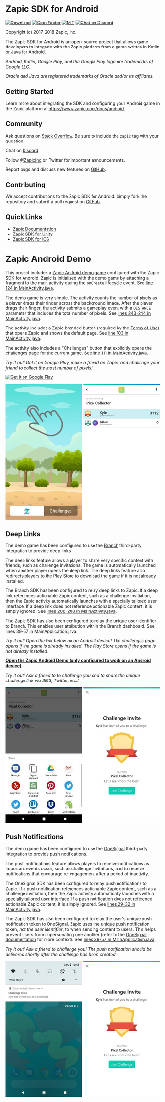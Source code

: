 # Zapic SDK for Android

[![Download](https://api.bintray.com/packages/zapic/maven/zapic-sdk-android/images/download.svg)](https://bintray.com/zapic/maven/zapic-sdk-android/_latestVersion) [![CodeFactor](https://www.codefactor.io/repository/github/zapicinc/zapic-sdk-android/badge)](https://www.codefactor.io/repository/github/zapicinc/zapic-sdk-android) [![MIT](https://img.shields.io/badge/license-MIT-yellow.svg)](https://opensource.org/licenses/MIT) [![Chat on Discord](https://img.shields.io/discord/430949891104309249.svg?logo=discord)](https://discord.gg/uC3k5D7)

Copyright (c) 2017-2018 Zapic, Inc.

The Zapic SDK for Android is an open-source project that allows game developers to integrate with the Zapic platform from a game written in Kotlin or Java for Android.

_Android, Kotlin, Google Play, and the Google Play logo are trademarks of Google LLC._

_Oracle and Java are registered trademarks of Oracle and/or its affiliates._

## Getting Started

Learn more about integrating the SDK and configuring your Android game in the Zapic platform at https://www.zapic.com/docs/android.

## Community

Ask questions on [Stack Overflow](https://stackoverflow.com/questions/ask?tags=zapic). Be sure to include the `zapic` tag with your question.

Chat on [Discord](https://discord.gg/uC3k5D7).

Follow [@ZapicInc](https://twitter.com/ZapicInc) on Twitter for important announcements.

Report bugs and discuss new features on [GitHub](https://github.com/ZapicInc/Zapic-SDK-Android/issues).

## Contributing

We accept contributions to the Zapic SDK for Android. Simply fork the repository and submit a pull request on [GitHub](https://github.com/ZapicInc/Zapic-SDK-Android/pulls).

## Quick Links

* [Zapic Documentation](https://www.zapic.com/docs)
* [Zapic SDK for Unity](https://github.com/ZapicInc/Zapic-SDK-Unity)
* [Zapic SDK for iOS](https://github.com/ZapicInc/Zapic-SDK-iOS)

# Zapic Android Demo

This project includes a [Zapic Android demo game](zapic-demo) configured with the Zapic SDK for Android. Zapic is initialized with the demo game by attaching a fragment to the main activity during the `onCreate` lifecycle event. See [line 124 in MainActivity.java](zapic-demo/src/main/java/com/zapic/androiddemo/MainActivity.java#L124).

The demo game is very simple. The activity counts the number of pixels as a player drags their finger across the background image. After the player drags their finger, the activity submits a gameplay event with a `DISTANCE` parameter that includes the total number of pixels. See [lines 243-244 in MainActivity.java](zapic-demo/src/main/java/com/zapic/androiddemo/MainActivity.java#L243-L244).

The activity includes a Zapic branded button (required by the [Terms of Use](https://www.zapic.com/terms/)) that opens Zapic and shows the default page. See [line 103 in MainActivity.java](zapic-demo/src/main/java/com/zapic/androiddemo/MainActivity.java#L103).

The activity also includes a "Challenges" button that explicitly opens the challenges page for the current game. See [line 111 in MainActivity.java](zapic-demo/src/main/java/com/zapic/androiddemo/MainActivity.java#L111).

*Try it out! Get it on Google Play, make a friend on Zapic, and challenge your friend to collect the most number of pixels!*

[<img alt="Get it on Google Play" height="100" src="https://play.google.com/intl/en_us/badges/images/generic/en_badge_web_generic.png" />](https://play.google.com/store/apps/details?id=com.zapic.androiddemo)

<img alt="Zapic Android demo game screenshot" src="docs/screenshot_game.jpg" /> <img alt="Zapic challenge screenshot" src="docs/screenshot_challenge.jpg" />

## Deep Links

The demo game has been configured to use the [Branch](https://branch.io/) third-party integration to provide deep links.

The deep links feature allows a player to share very specific content with friends, such as challenge invitations. The game is automatically launched when another player opens the deep link. The deep links feature also redirects players to the Play Store to download the game if it is not already installed.

The Branch SDK has been configured to relay deep links to Zapic. If a deep link references actionable Zapic content, such as a challenge invitiation, then the Zapic activity automatically launches with a specially tailored user interface. If a deep link does not reference actionable Zapic content, it is simply ignored. See [lines 206-208 in MainActivity.java](zapic-demo/src/main/java/com/zapic/androiddemo/MainActivity.java#L206-L208).

The Zapic SDK has also been configured to relay the unique user identifier to Branch. This enables user attribution within the Branch dashboard. See [lines 39-57 in MainApplication.java](zapic-demo/src/main/java/com/zapic/androiddemo/MainApplication.java#L39-L57).

*Try it out! Open the link below on an Android device! The challenges page opens if the game is already installed. The Play Store opens if the game is not already installed.*

[**Open the Zapic Android Demo (only configured to work on an Android device)**](https://6k50.app.link/DLH7j8jpeM)

*Try it out! Ask a friend to to challenge you and to share the unique challenge link via SMS, Twitter, etc.!*

<img alt="Zapic challenge share screenshot" src="docs/screenshot_challenge_share.jpg" /> <img alt="Zapic challenge invite screenshot" src="docs/screenshot_challenge_invite.jpg" />

## Push Notifications

The demo game has been configured to use the [OneSignal](https://onesignal.com) third-party integration to provide push notifications.

The push notifications feature allows players to receive notifications as important events occur, such as challenge invitations, and to receive notifications that encourage re-engagement after a period of inactivity.

The OneSignal SDK has been configured to relay push notifications to Zapic. If a push notification references actionable Zapic content, such as a challenge invitiation, then the Zapic activity automatically launches with a specially tailored user interface. If a push notification does not reference actionable Zapic content, it is simply ignored. See [lines 29-32 in MainActivity.java](zapic-demo/src/main/java/com/zapic/androiddemo/MainApplication.java#L29-L32).

The Zapic SDK has also been configured to relay the user's unique push notification token to OneSignal. Zapic uses the unique push notification token, *not the user identifier*, to when sending content to users. This helps prevent users from impersonating one another (refer to the [OneSignal documentation](https://documentation.onesignal.com/docs/identity-verification) for more context). See [lines 39-57 in MainApplication.java](zapic-demo/src/main/java/com/zapic/androiddemo/MainApplication.java#L39-L57).

*Try it out! Ask a friend to challenge you! The push notification should be delivered shortly after the challenge has been created.*

<img alt="Zapic challenge notification screenshot" src="docs/screenshot_notification.jpg" /> <img alt="Zapic challenge invite screenshot" src="docs/screenshot_challenge_invite.jpg" />
